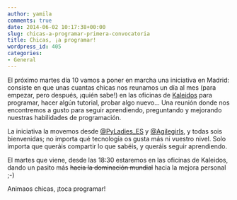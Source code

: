 ```yaml
---
author: yamila
comments: true
date: 2014-06-02 10:17:38+00:00
slug: chicas-a-programar-primera-convocatoria
title: Chicas, ¡a programar!
wordpress_id: 405
categories:
- General
---
```


El próximo martes día 10 vamos a poner en marcha una iniciativa en Madrid: consiste en que unas cuantas chicas nos reunamos un día al mes (para empezar, pero después, ¡quién sabe!) en las oficinas de [Kaleidos](http://kaleidos.net) para programar, hacer algún tutorial, probar algo nuevo... Una reunión donde nos encontremos a gusto para seguir aprendiendo, preguntando y mejorando nuestras habilidades de programación.

La iniciativa la movemos desde [@PyLadies_ES](http://twitter.com/Pyladies_ES) y [@Agilegirls](http://twitter.com/agilegirls), y todas sois bienvenidas; no importa qué tecnología os gusta más ni vuestro nivel. Solo importa que queráis compartir lo que sabéis, y queráis seguir aprendiendo.

El martes que viene, desde las 18:30 estaremos en las oficinas de Kaleidos, dando un pasito más <del>hacia la dominación mundial</del> hacia la mejora personal ;-)

Animaos chicas, ¡toca programar!

